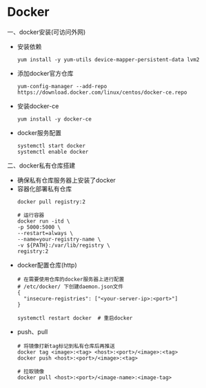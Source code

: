 # Docker

一、docker安装(可访问外网)
- 安装依赖
  ```
  yum install -y yum-utils device-mapper-persistent-data lvm2
  ```
- 添加docker官方仓库
  ```
  yum-config-manager --add-repo https://download.docker.com/linux/centos/docker-ce.repo
  ```
- 安装docker-ce
  ```
  yum install -y docker-ce
  ```
- docker服务配置
  ```
  systemctl start docker
  systemctl enable docker
  ```

二、docker私有仓库搭建
- 确保私有仓库服务器上安装了docker
- 容器化部署私有仓库
  ```
  docker pull registry:2
  
  # 运行容器
  docker run -itd \
  -p 5000:5000 \
  --restart=always \
  --name=your-registry-name \
  -v ${PATH}:/var/lib/registry \
  registry:2
  ```
- docker配置仓库(http)
  ```
  # 在需要使用仓库的docker服务器上进行配置
  # /etc/docker/ 下创建daemon.json文件
  {
    "insecure-registries": ["<your-server-ip>:<port>"]
  }
  
  systemctl restart docker  # 重启docker
  ```
- push、pull
  ```
  # 将镜像打新tag标记到私有仓库后再推送
  docker tag <image>:<tag> <host>:<port>/<image>:<tag>
  docker push <host>:<port>/<image>:<tag>
  
  # 拉取镜像
  docker pull <host>:<port>/<image-name>:<image-tag>
  ```
